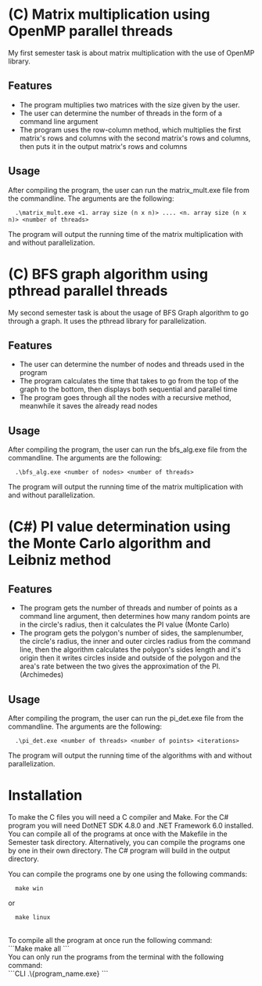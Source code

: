 
# (C) Matrix multiplication using OpenMP parallel threads

My first semester task is about matrix multiplication with the use of OpenMP library. 


## Features

- The program multiplies two matrices with the size given by the user.
- The user can determine the number of threads in the form of a command line argument
- The program uses the row-column method, which multiplies the first matrix's rows and columns with the second matrix's rows and columns, then puts it in the output matrix's rows and columns

## Usage

After compiling the program, the user can run the matrix_mult.exe file from the commandline.
The arguments are the following:
<br />
```CLI
  .\matrix_mult.exe <1. array size (n x n)> .... <n. array size (n x n)> <number of threads>
```
The program will output the running time of the matrix multiplication with and without parallelization.
<br />

# (C) BFS graph algorithm using pthread parallel threads

My second semester task is about the usage of BFS Graph algorithm to go through a graph. It uses the pthread library for parallelization.

## Features

- The user can determine the number of nodes and threads used in the program
- The program calculates the time that takes to go from the top of the graph to the bottom, then displays both sequential and parallel time
- The program goes through all the nodes with a recursive method, meanwhile it saves the already read nodes


## Usage

After compiling the program, the user can run the bfs_alg.exe file from the commandline.
The arguments are the following:
<br />
```CLI
  .\bfs_alg.exe <number of nodes> <number of threads>
```
The program will output the running time of the matrix multiplication with and without parallelization.
<br />

# (C#) PI value determination using the Monte Carlo algorithm and Leibniz method

## Features
- The program gets the number of threads and number of points as a command line argument, then determines how many random points are in the circle's radius, then it calculates the PI value (Monte Carlo)
- The program gets the polygon's number of sides, the samplenumber, the circle's radius, the inner and outer circles radius from the command line, then the algorithm calculates the polygon's sides length and it's origin then it writes circles inside and outside of the polygon and the area's rate between the two gives the approximation of the PI. (Archimedes)


## Usage

After compiling the program, the user can run the pi_det.exe file from the commandline.
The arguments are the following:
<br />
```CLI
  .\pi_det.exe <number of threads> <number of points> <iterations>
```
The program will output the running time of the algorithms with and without parallelization.

# Installation

To make the C files you will need a C compiler and Make.
For the C# program you will need DotNET SDK 4.8.0 and .NET Framework 6.0 installed.
You can compile all of the programs at once with the Makefile in the Semester task directory.
Alternatively, you can compile the programs one by one in their own directory. The C# program will build in the output directory.

You can compile the programs one by one using the following commands:
```Make
  make win
 ```
  or
```Make
  make linux
```
<br />
To compile all the program at once run the following command:
<br />
```Make
  make all
```
<br />
You can only run the programs from the terminal with the following command:
<br />
```CLI
  .\{program_name.exe} <arguments..>
```

